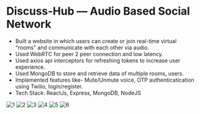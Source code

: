 # Discuss-Hub — Audio Based Social Network
- Built a website in which users can create or join
real-time virtual “rooms” and communicate
with each other via audio.
- Used WebRTC for peer 2 peer connection and
low latency.
- Used axios api interceptors for refreshing
tokens to increase user experience.
- Used MongoDB to store and retrieve data of
multiple rooms, users.
- Implemented features like- Mute/Unmute
voice, OTP authenticatication using Twilio,
login/register.
- Tech Stack: ReactJs, Express, MongoDB,
NodeJS

![1](https://user-images.githubusercontent.com/107789881/202513149-28127f63-a0b2-47f3-8b94-6c45dd4354f2.png)
![2](https://user-images.githubusercontent.com/107789881/202513297-5f3cf2af-c1eb-4b10-b88e-0d8bed9368af.png)
![3](https://user-images.githubusercontent.com/107789881/202513311-88090590-a9bc-434a-ac98-1bac0a36dabe.png)
![4](https://user-images.githubusercontent.com/107789881/202513332-ec34ef00-45bc-4d1f-a65a-e8e1edcd6216.png)
![5](https://user-images.githubusercontent.com/107789881/202513341-48abaf32-8ce8-46cb-81f9-78cdcb9969b2.png)
![6](https://user-images.githubusercontent.com/107789881/202513348-2401d15f-fc6a-4f5b-98bb-6bd76caf85dc.png)
